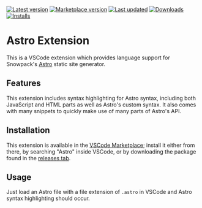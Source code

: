 [![Latest version](https://img.shields.io/github/v/release/Nixinova/Astro-vscode?label=latest&style=flat-square&logo=github)](https://github.com/Nixinova/astro-vscode/releases)
[![Marketplace version](https://img.shields.io/visual-studio-marketplace/v/Nixinova.astro?label=marketplace&style=flat-square&logo=visual-studio)](https://marketplace.visualstudio.com/items/Nixinova.astro)
[![Last updated](https://img.shields.io/github/release-date/Nixinova/Astro-vscode?label=updated&style=flat-square)](https://github.com/Nixinova/astro-vscode/releases)
[![Downloads](https://img.shields.io/visual-studio-marketplace/d/Nixinova.astro?style=flat-square&logo=visual-studio)](https://marketplace.visualstudio.com/items/Nixinova.astro)
[![Installs](https://img.shields.io/visual-studio-marketplace/i/Nixinova.astro?style=flat-square&logo=visual-studio)](https://marketplace.visualstudio.com/items/Nixinova.astro)

# Astro Extension

This is a VSCode extension which provides language support for Snowpack's [Astro](https://github.com/withastro/astro) static site generator.

## Features

This extension includes syntax highlighting for Astro syntax, including both JavaScript and HTML parts as well as Astro's custom syntax.
It also comes with many snippets to quickly make use of many parts of Astro's API.

## Installation
This extension is available in the [VSCode Marketplace](https://marketplace.visualstudio.com/items/Nixinova.astro); install it either from there, by searching "Astro" inside VSCode, or by downloading the package found in the [releases tab](https://github.com/Nixinova/Astro-vscode/releases).

## Usage
Just load an Astro file with a file extension of `.astro` in VSCode and Astro syntax highlighting should occur.
